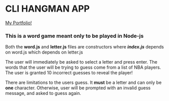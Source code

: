 # CLI HANGMAN APP

[My Portfolio!](https://kangkang0804.github.io/MyPortfolio/)

### This is a word game meant only to be played in Node-js

Both the **word.js** and **letter.js** files are constructors
where **_index.js_** depends on word.js which depends on letter.js

The user will immediately be asked to select a letter and press enter. The words that the user will be trying to guess come from a list of NBA players. The user is granted 10 incorrect guesses to reveal the player!


There are limitations to the users guess. It **must** be a letter and can only be **one** character. Otherwise, user will be prompted with an invalid guess message, and asked to guess again. 


